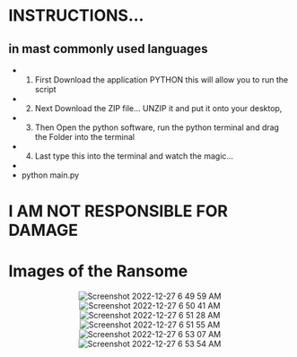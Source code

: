 # INSTRUCTIONS...
## in mast commonly used languages


* 1. First Download the application PYTHON this will allow you to run the script
* 2. Next Download the ZIP file... UNZIP it and put it onto your desktop,
* 3. Then  Open the python software, run the python terminal and drag the Folder into the terminal
* 4. Last type this into the terminal and watch the magic...
*  
* python main.py












# I AM NOT RESPONSIBLE FOR DAMAGE


# Images of the Ransome

<div align="center">

![Screenshot 2022-12-27 6 49 59 AM](https://user-images.githubusercontent.com/83523587/209662971-5387e1cd-08b3-4507-8e87-3e4b0b0a97c3.png)
![Screenshot 2022-12-27 6 50 41 AM](https://user-images.githubusercontent.com/83523587/209662979-2963c2bf-38a8-4c74-a8ac-d0d0c18aa99b.png)
![Screenshot 2022-12-27 6 51 28 AM](https://user-images.githubusercontent.com/83523587/209662987-819895b9-0022-49ba-b2b0-6dce1d635bcd.png)
![Screenshot 2022-12-27 6 51 55 AM](https://user-images.githubusercontent.com/83523587/209662995-7be142c2-df41-40e7-8f7c-39bdd921c09b.png)
![Screenshot 2022-12-27 6 53 07 AM](https://user-images.githubusercontent.com/83523587/209663003-cc1cd5d9-0072-4d21-9db9-f9236d55db26.png)
![Screenshot 2022-12-27 6 53 54 AM](https://user-images.githubusercontent.com/83523587/209663010-3f3792d2-008c-4f17-bf54-81e4cf83f1e6.png)
